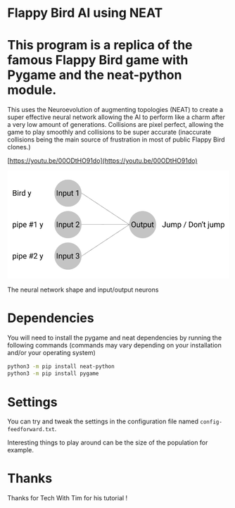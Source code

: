 # Flappy Bird AI using NEAT

# This program is a replica of the famous Flappy Bird game with Pygame and the neat-python module.

This uses the Neuroevolution of augmenting topologies (NEAT) to create a super effective neural network allowing the AI to perform like a charm after a very low amount of generations. Collisions are pixel perfect, allowing the game to play smoothly and collisions to be super accurate (inaccurate collisions being the main source of frustration in most of public Flappy Bird clones.)

[https://youtu.be/00ODtHO91do](https://youtu.be/00ODtHO91do)

![Flappy%20Bird%20AI%20using%20NEAT%209104bf9512044e5d9e0bc6e750335ab5/Untitled.png](Flappy%20Bird%20AI%20using%20NEAT%209104bf9512044e5d9e0bc6e750335ab5/Untitled.png)

The neural network shape and input/output neurons

# Dependencies

You will need to install the pygame and neat dependencies by running the following commands (commands may vary depending on your installation and/or your operating system)

```bash
python3 -m pip install neat-python
python3 -m pip install pygame
```

# Settings

You can try and tweak the settings in the configuration file named `config-feedforward.txt`.

Interesting things to play around can be the size of the population for example.

# Thanks

Thanks for Tech With Tim for his tutorial !